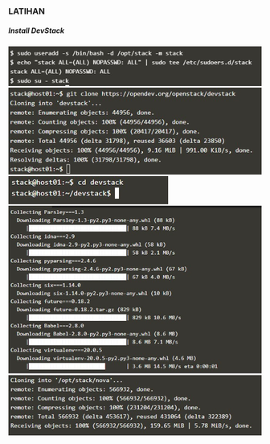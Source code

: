 ### LATIHAN
##### Install DevStack
![](https://github.com/Tyassasmita/tekn-cloud-computing/blob/master/minggu-04/1.jpg)
![](https://github.com/Tyassasmita/tekn-cloud-computing/blob/master/minggu-04/2.jpg)
![](https://github.com/Tyassasmita/tekn-cloud-computing/blob/master/minggu-04/3.jpg)
![](https://github.com/Tyassasmita/tekn-cloud-computing/blob/master/minggu-04/4.jpg)
![](https://github.com/Tyassasmita/tekn-cloud-computing/blob/master/minggu-04/5.jpg)
